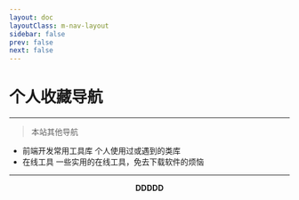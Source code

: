 ```yaml
---
layout: doc
layoutClass: m-nav-layout
sidebar: false
prev: false
next: false
---
```



<style src="/.vitepress/theme/style/nav.scss"></style>

<script setup>
import { NAV_DATA } from '/.vitepress/theme/utils/dea_myself'
</script>

# 个人收藏导航

---

 > 本站其他导航

  - 前端开发常用工具库 个人使用过或遇到的类库
  - 在线工具 一些实用的在线工具，免去下载软件的烦恼

---

**<center>DDDDD</center>**

<MNavLinks v-for="{title, items} in NAV_DATA" :title="title" :items="items"/>
